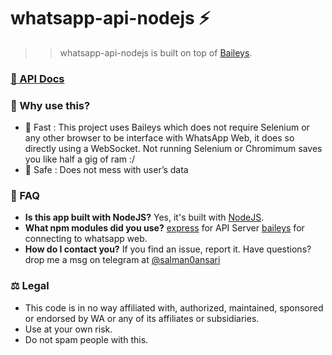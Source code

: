 # whatsapp-api-nodejs ⚡
>> whatsapp-api-nodejs is built on top of [Baileys](https://github.com/adiwajshing/Baileys). 

### [📃 API Docs](https://github.com/salman0ansari/whatsapp-api-nodejs/blob/main/apiDocs.md)

### [](https://github.com/salman0ansari/whatsapp-api-nodejs#whyuse)🧐 Why use this?
- 🌠 Fast : This project uses Baileys which does not require Selenium or any other browser to be interface with WhatsApp Web, it does so directly using a WebSocket. Not running Selenium or Chromimum saves you like half a gig of ram :/
- 🔑 Safe : Does not mess with user’s data


### [](https://github.com/salman0ansari/whatsapp-api-nodejs#faq)🤔 FAQ
-  **Is this app built with NodeJS?**
    Yes, it's built with [NodeJS](https://nodejs.org/en/).
-  **What npm modules did you use?**
  [express](https://github.com/expressjs/express) for API Server
  [baileys](https://github.com/adiwajshing/Baileys) for connecting to whatsapp web.
-  **How do I contact you?**
If you find an issue, report it. Have questions? drop me a msg on telegram at [@salman0ansari](https://t.me/salman0ansari)


### [](https://github.com/salman0ansari/whatsapp-api-nodejs#legal)⚖️ Legal
- This code is in no way affiliated with, authorized, maintained, sponsored or endorsed by WA or any of its affiliates or subsidiaries.
- Use at your own risk.
- Do not spam people with this.
